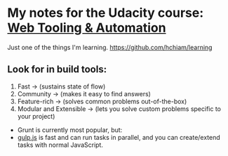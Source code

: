 # My notes for the Udacity course: [Web Tooling & Automation](https://classroom.udacity.com/courses/ud892)

Just one of the things I'm learning. https://github.com/hchiam/learning

## Look for in build tools:

1. Fast -> (sustains state of flow)
2. Community -> (makes it easy to find answers)
3. Feature-rich -> (solves common problems out-of-the-box)
4. Modular and Extensible -> (lets you solve custom problems specific to your project)

- Grunt is currently most popular, but:
- [gulp.js](https://github.com/hchiam/learning-gulp) is fast and can run tasks in parallel, and you can create/extend tasks with normal JavaScript.
